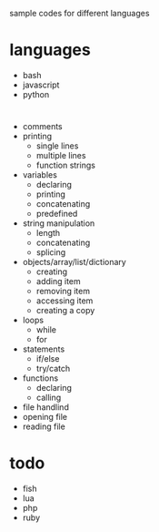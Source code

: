 sample codes for different languages


# languages
- bash
- javascript
- python


# 
- comments
- printing
  - single lines
  - multiple lines
  - function strings
- variables
  - declaring
  - printing
  - concatenating
  - predefined
- string manipulation
  - length
  - concatenating
  - splicing
- objects/array/list/dictionary
  - creating
  - adding item
  - removing item
  - accessing item
  - creating a copy
- loops
  - while
  - for
- statements
  - if/else
  - try/catch
- functions
  - declaring
  - calling
- file handlind
 - opening file
 - reading file

# todo
- fish
- lua
- php
- ruby
